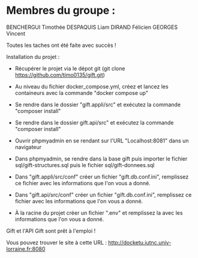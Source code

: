# Membres du groupe :
BENCHERGUI Timothée DESPAQUIS Liam DIRAND Félicien GEORGES Vincent

Toutes les taches ont été faite avec succès !

Installation du projet : 
- Récupérer le projet via le dépot git (git clone https://github.com/timo0135/gift.git)
- Au niveau du fichier docker_compose.yml, créez et lancez les containeurs avec la commande "docker compose up"
  
- Se rendre dans le dossier "gift.appli/src" et exécutez la commande "composer install"
- Se rendre dans le dossier gift.api/src" et exécutez la commande "composer install"
  
- Ouvrir phpmyadmin en se rendant sur l'URL "Localhost:8081" dans un navigateur
- Dans phpmyadmin, se rendre dans la base gift puis importer le fichier sql/gift-structures.sql puis le fichier sql/gift-donnees.sql

- Dans "gift.appli/src/conf" créer un fichier "gift.db.conf.ini", remplissez ce fichier avec les informations que l'on vous a donné.
- Dans "gift.api/src/conf" créer un fichier "gift.db.conf.ini", remplissez ce fichier avec les informations que l'on vous a donné.
- À la racine du projet créer un fichier ".env" et remplissez la avec les informations que l'on vous a donné.

Gift et l'API Gift sont prêt à l'emploi ! 

Vous pouvez trouver le site à cette URL : http://docketu.iutnc.univ-lorraine.fr:8080
